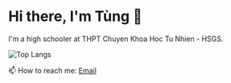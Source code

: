 # Hi there, I'm Tùng 👋

I'm a high schooler at THPT Chuyen Khoa Hoc Tu Nhien - HSGS.

![Top Langs](https://github-readme-stats.vercel.app/api/top-langs/?username=gia-tung&layout=compact)

📫 How to reach me: [Email](mailto:hoanggiatung09@example.com)
